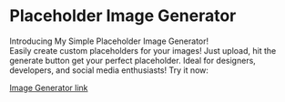 # Placeholder Image Generator


Introducing My Simple Placeholder Image Generator! <br> 
Easily create custom placeholders for your images! Just upload, hit the generate button get your perfect placeholder. Ideal for designers, developers, and social media enthusiasts! Try it now: 

[Image Generator link](https://palaceholder-image-generator.netlify.app/) <br/>